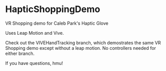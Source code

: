 # HapticShoppingDemo
VR Shopping demo for Caleb Park's Haptic Glove

Uses Leap Motion and Vive.

Check out the VIVEHandTracking branch, which demostrates the same VR Shopping demo except without a leap motion.
No controllers needed for either branch.

If you have questions, hmu!
